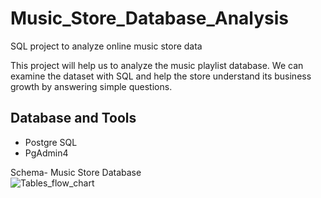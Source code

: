 # Music_Store_Database_Analysis

SQL project to analyze online music store data

This project will help us to analyze the music playlist database. We can examine the dataset with SQL and help the store understand its business growth by answering simple questions.

## Database and Tools
* Postgre SQL
* PgAdmin4

Schema- Music Store Database  
![Tables_flow_chart](https://github.com/user-attachments/assets/63b88a13-d840-4d66-b219-b0e1180eb965)
